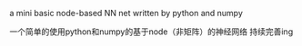 a mini basic node-based NN net written by python and numpy 

一个简单的使用python和numpy的基于node（非矩阵）的神经网络
持续完善ing